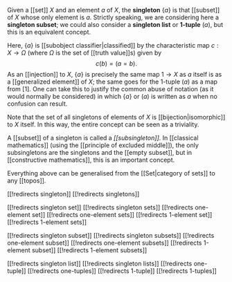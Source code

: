 
Given a [[set]] $X$ and an element $a$ of $X$, the __singleton__ $\{a\}$ is that [[subset]] of $X$ whose only element is $a$.  Strictly speaking, we are considering here a __singleton subset__; we could also consider a __singleton list__ or __$1$-tuple__ $(a)$, but this is an equivalent concept.

Here, $\{a\}$ is [[subobject classifier|classified]] by the characteristic map $c: X \to \Omega$ (where $\Omega$ is the set of [[truth value]]s) given by
$$ c(b) = (a = b) .$$
As an [[injection]] to $X$, $\{a\}$ is precisely the same map $1 \to X$ as $a$ itself is as a [[generalized element]] of $X$; the same goes for the $1$-tuple $(a)$ as a map from $[1]$.  One can take this to justify the common abuse of notation (as it would normally be considered) in which $\{a\}$ or $(a)$ is written as $a$ when no confusion can result.

Note that the set of all singletons of elements of $X$ is [[bijection|isomorphic]] to $X$ itself.  In this way, the entire concept can be seen as a triviality.

A [[subset]] of a singleton is called a _[[subsingleton]]_.  In [[classical mathematics]] (using the [[principle of excluded middle]]), the only subsingletons are the singletons and the [[empty subset]], but in [[constructive mathematics]], this is an important concept.

Everything above can be generalised from the [[Set|category of sets]] to any [[topos]].


[[!redirects singleton]]
[[!redirects singletons]]

[[!redirects singleton set]]
[[!redirects singleton sets]]
[[!redirects one-element set]]
[[!redirects one-element sets]]
[[!redirects 1-element set]]
[[!redirects 1-element sets]]

[[!redirects singleton subset]]
[[!redirects singleton subsets]]
[[!redirects one-element subset]]
[[!redirects one-element subsets]]
[[!redirects 1-element subset]]
[[!redirects 1-element subsets]]

[[!redirects singleton list]]
[[!redirects singleton lists]]
[[!redirects one-tuple]]
[[!redirects one-tuples]]
[[!redirects 1-tuple]]
[[!redirects 1-tuples]]
